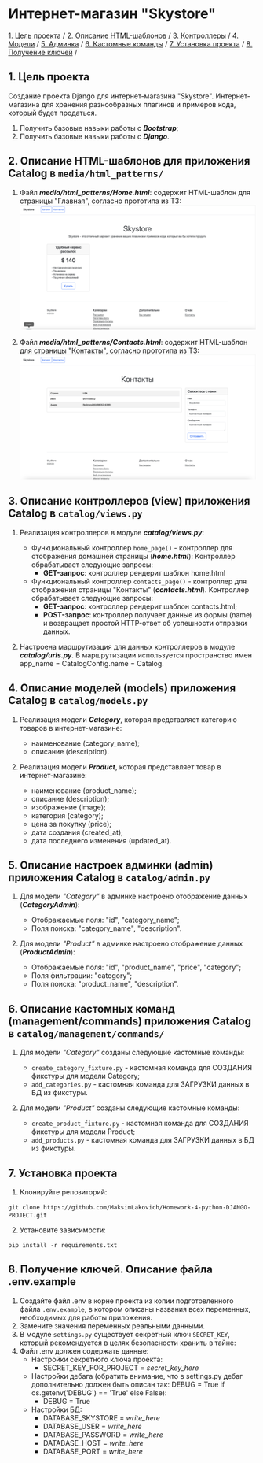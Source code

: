 # Интернет-магазин "Skystore"


[1. Цель проекта](#title1) / 
[2. Описание HTML-шаблонов](#title2) / 
[3. Контроллеры](#title3) / 
[4. Модели](#title4) / 
[5. Админка](#title5) / 
[6. Кастомные команды](#title6) / 
[7. Установка проекта](#title7) / 
[8. Получение ключей](#title8) /


## <a id="title1">1. Цель проекта</a>
Создание проекта Django для интернет-магазина "Skystore".
Интернет-магазина для хранения разнообразных плагинов и примеров кода, который будет продаться.

1. Получить базовые навыки работы с ***Bootstrap***;
2. Получить базовые навыки работы с ***Django***.

    
## <a id="title2">2. Описание HTML-шаблонов для приложения Catalog в `media/html_patterns/`</a>
1. Файл ***media/html_patterns/Home.html***: содержит HTML-шаблон для страницы "Главная", согласно прототипа из ТЗ:
![Прототип для страницы "Главная"](static/html_patterns/Home_page.png)

2. Файл ***media/html_patterns/Contacts.html***: содержит HTML-шаблон для страницы "Контакты", согласно прототипа из ТЗ:
![Прототип для страницы "Контакты"](static/html_patterns/Contacts_page.png)


   
## <a id="title3">3. Описание контроллеров (view) приложения Catalog в `catalog/views.py`</a>

1) Реализация контроллеров в модуле ***catalog/views.py***:
   - Функциональный контроллер `home_page()` - контроллер для отображения домашней страницы (***home.html***):
   Контроллер обрабатывает следующие запросы:
     - **GET-запрос**: контроллер рендерит шаблон home.html
   - Функциональный контроллер `contacts_page()` - контроллер для отображения страницы "Контакты" (***contacts.html***).
   Контроллер обрабатывает следующие запросы:
     - **GET-запрос**: контроллер рендерит шаблон contacts.html;
     - **POST-запрос**: контроллер получает данные из формы (name) и возвращает простой HTTP-ответ об успешности отправки данных.


2) Настроена маршрутизация для данных контроллеров в модуле ***catalog/urls.py***.
В маршрутизации используется пространство имен app_name = CatalogConfig.name = Catalog.



## <a id="title4">4. Описание моделей (models) приложения Catalog в `сatalog/models.py`</a>

1) Реализация модели ***Category***, которая представляет категорию товаров в интернет-магазине:
   - наименование (category_name);
   - описание (description).


2) Реализация модели ***Product***, которая представляет товар в интернет-магазине:
   - наименование (product_name);
   - описание (description);
   - изображение (image);
   - категория (category);
   - цена за покупку (price);
   - дата создания (created_at);
   - дата последнего изменения (updated_at).



## <a id="title5">5. Описание настроек админки (admin) приложения Catalog в `сatalog/admin.py`</a>

1) Для модели *"Category"* в админке настроено отображение данных (***CategoryAdmin***):
   - Отображаемые поля: "id", "category_name";
   - Поля поиска: "category_name", "description".


2) Для модели *"Product"* в админке настроено отображение данных (***ProductAdmin***):
   - Отображаемые поля: "id", "product_name", "price", "category";
   - Поля фильтрации: "category";
   - Поля поиска: "product_name", "description".



## <a id="title6">6. Описание кастомных команд (management/commands) приложения Catalog в `сatalog/management/commands/`</a>

1) Для модели *"Category"* созданы следующие кастомные команды:
   - `create_category_fixture.py` - кастомная команда для СОЗДАНИЯ фикстуры для модели Category;
   - `add_categories.py` - кастомная команда для ЗАГРУЗКИ данных в БД из фикстуры.


2) Для модели *"Product"* созданы следующие кастомные команды:
   - `create_product_fixture.py` - кастомная команда для СОЗДАНИЯ фикстуры для модели Product;
   - `add_products.py` - кастомная команда для ЗАГРУЗКИ данных в БД из фикстуры.


## <a id="title7">7. Установка проекта</a>
1. Клонируйте репозиторий:
```
git clone https://github.com/MaksimLakovich/Homework-4-python-DJANGO-PROJECT.git
```

2. Установите зависимости:
```
pip install -r requirements.txt
```



## <a id="title8">8. Получение ключей. Описание файла .env.example</a> 
1. Создайте файл .env в корне проекта из копии подготовленного файла `.env.example`, в котором описаны названия всех переменных, необходимых для работы приложения.
2. Замените значения переменных реальными данными.
3. В модуле `settings.py` существует секретный ключ `SECRET_KEY`, который рекомендуется в целях безопасности хранить в тайне:
4. Файл .env должен содержать данные:
   - Настройки секретного ключа проекта:
     - SECRET_KEY_FOR_PROJECT = *secret_key_here*
   - Настройки дебага (обратить внимание, что в settings.py дебаг дополнительно должен быть описан так: DEBUG = True if os.getenv('DEBUG') == 'True' else False):
     - DEBUG = True
   - Настройки БД:
     - DATABASE_SKYSTORE = *write_here*
     - DATABASE_USER = *write_here*
     - DATABASE_PASSWORD = *write_here*
     - DATABASE_HOST = *write_here*
     - DATABASE_PORT = *write_here*
